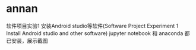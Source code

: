 # annan
软件项目实验1 安装Android studio等软件(Software Project Experiment 1 Install Android studio and other software)
jupyter notebook 和 anaconda 都已安装，展示截图

